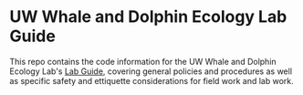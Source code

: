 # UW Whale and Dolphin Ecology Lab Guide
This repo contains the code information for the UW Whale and Dolphin Ecology Lab's [Lab Guide](https://uw-wade-lab.github.io/Lab-Guide/index.html), covering general policies and procedures as well as specific safety and ettiquette considerations for field work and lab work.
